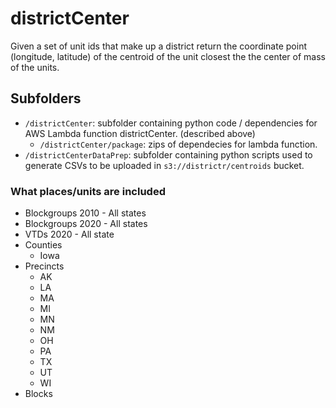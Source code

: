 # districtCenter

Given a set of unit ids that make up a district return the coordinate point (longitude, latitude) of the centroid of the unit closest the the center of mass of the units.

## Subfolders 

* `/districtCenter`: subfolder containing python code / dependencies for AWS Lambda function districtCenter. (described above)
    * `/districtCenter/package`: zips of dependecies for lambda function.
* `/districtCenterDataPrep`: subfolder containing python scripts used to generate CSVs to be uploaded in `s3://districtr/centroids` bucket.


### What places/units are included

* Blockgroups 2010 - All states
* Blockgroups 2020 - All states
* VTDs 2020 - All state
* Counties
    * Iowa
* Precincts
    * AK
    * LA
    * MA
    * MI
    * MN
    * NM
    * OH
    * PA
    * TX
    * UT
    * WI
* Blocks
